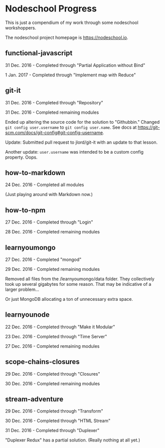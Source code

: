 # Nodeschool Progress

This is just a compendium of my work through some nodeschool workshoppers.

The nodeschool project homepage is https://nodeschool.io.

## functional-javascript

31 Dec. 2016 - Completed through "Partial Application without Bind"

1 Jan. 2017 - Completed through "Implement map with Reduce"

## git-it

31 Dec. 2016 - Completed through "Repository"

31 Dec. 2016 - Completed remaining modules

Ended up altering the source code for the solution to "Githubbin."
Changed `git config user.username` to `git config user.name`.
See docs at https://git-scm.com/docs/git-config#git-config-username.

Update: Submitted pull request to jlord/git-it with an update to that lesson.

Another update: `user.username` was intended to be a custom config property. Oops.

## how-to-markdown

24 Dec. 2016 - Completed all modules

(Just playing around with Markdown now.)

## how-to-npm

27 Dec. 2016 - Completed through "Login"

28 Dec. 2016 - Completed remaining modules

## learnyoumongo

27 Dec. 2016 - Completed "mongod"

29 Dec. 2016 - Completed remaining modules

Removed all files from the /learnyoumongo/data folder.
They collectively took up several gigabytes for some reason.
That may be indicative of a larger problem...

Or just MongoDB allocating a ton of unnecessary extra space.

## learnyounode

22 Dec. 2016 - Completed through "Make it Modular"

23 Dec. 2016 - Completed through "Time Server"

27 Dec. 2016 - Completed remaining modules

## scope-chains-closures

29 Dec. 2016 - Completed through "Closures"

30 Dec. 2016 - Completed remaining modules

## stream-adventure

29 Dec. 2016 - Completed through "Transform"

30 Dec. 2016 - Completed through "HTML Stream"

31 Dec. 2016 - Completed through "Duplexer"

"Duplexer Redux" has a partial solution.
(Really nothing at all yet.)

